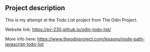 ## Project description
This is my attempt at the Todo List project from The Odin Project.

Website link: https://pv-230.github.io/odin-todo-list/

More info here: https://www.theodinproject.com/lessons/node-path-javascript-todo-list
